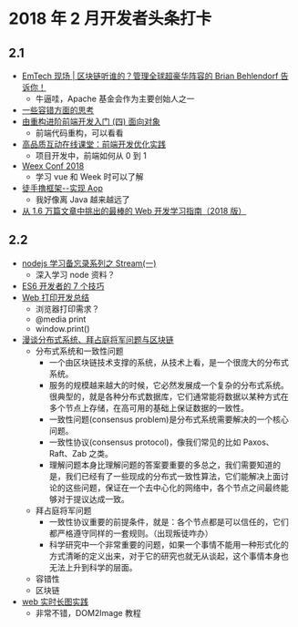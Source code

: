 # 2018 年 2 月开发者头条打卡

## 2.1

* [EmTech 现场 | 区块链听谁的？管理全球超豪华阵容的 Brian Behlendorf 告诉你！](https://mp.weixin.qq.com/s/xg_YDEz6LUgd5S0l2xCxIA)
  * 牛逼哇，Apache 基金会作为主要创始人之一
* [一些容错方面的思考](https://fanchao01.github.io/blog/2018/01/15/fault-tolerant/)
* [由重构进阶前端开发入门 (四) 面向对象](http://blog.krimeshu.com/2018/01/31/basic-knowledge-points-for-beginner-3/)
  * 前端代码重构，可以看看
* [高品质互动在线课堂：前端开发优化实践](https://mp.weixin.qq.com/s/bnZ41sIc7gsrm9jxgTxQGA)
  * 项目开发中，前端如何从 0 到 1
* [Weex Conf 2018](https://zhuanlan.zhihu.com/p/33153760)
  * 学习 vue 和 Week 时可以了解
* [徒手撸框架--实现 Aop](https://www.xilidou.com/2018/01/13/spring-aop)
  * 我好像离 Java 越来越远了
* [从 1.6 万篇文章中挑出的最棒的 Web 开发学习指南（2018 版）](https://zhuanlan.zhihu.com/p/33476872)

## 2.2

* [nodejs 学习备忘录系列之 Stream(一)](https://zhuanlan.zhihu.com/p/33488104)
  * 深入学习 node 资料？
* [ES6 开发者的 7 个技巧](https://zhuanlan.zhihu.com/p/33462610)
* [Web 打印开发总结](https://mp.weixin.qq.com/s/0H2Oa7lZbaKc38YIlJHfCw)
  * 浏览器打印需求？
  * @media print
  * window.print()
* [漫谈分布式系统、拜占庭将军问题与区块链](https://mp.weixin.qq.com/s/tngWdvoev8SQiyKt1gy5vw)
  * 分布式系统和一致性问题
    * 一个由区块链技术支撑的系统，从技术上看，是一个很庞大的分布式系统。
    * 服务的规模越来越大的时候，它必然发展成一个复杂的分布式系统。很典型的，就是各种分布式数据库，它们通常能将数据以某种方式在多个节点上存储，在高可用的基础上保证数据的一致性。
    * 一致性问题(consensus problem)是分布式系统需要解决的一个核心问题。
    * 一致性协议(consensus protocol)，像我们常见的比如 Paxos、Raft、Zab 之类。
    * 理解问题本身比理解问题的答案要重要的多总之，我们需要知道的是，我们已经有了一些现成的分布式一致性算法，它们能解决上面讨论的这些问题，保证在一个去中心化的网络中，各个节点之间最终能够对于提议达成一致。
  * 拜占庭将军问题
    * 一致性协议重要的前提条件，就是：各个节点都是可以信任的，它们都严格遵守同样的一套规则。（出现叛徒咋办）
    * 科学研究中一个非常重要的问题，如果一个事情不能用一种形式化的方式清晰的定义出来，对于它的研究也就无从谈起，这个事情本身也无法上升到科学的层面。
  * 容错性
  * 区块链
* [web 实时长图实践](https://mp.weixin.qq.com/s/FDtptkCaAUs_mv402lvRCA)
  * 非常不错，DOM2Image 教程
